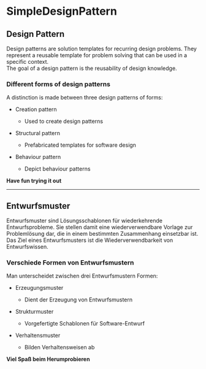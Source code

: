 # SimpleDesignPattern

## Design Pattern
Design patterns are solution templates for recurring design problems. They represent a reusable template for problem solving that can be used in a specific context.<br/>The goal of a design pattern is the reusability of design knowledge.

### Different forms of design patterns

A distinction is made between three design patterns of forms:
- Creation pattern
  - Used to create design patterns
  
- Structural pattern
  - Prefabricated templates for software design
  
- Behaviour pattern
  - Depict behaviour patterns


**Have fun trying it out**


-----------------------------------------------------------------------
## Entwurfsmuster
Entwurfsmuster sind Lösungsschablonen für wiederkehrende Entwurfsprobleme. Sie stellen damit eine wiederverwendbare Vorlage zur Problemlösung dar, die in einem bestimmten Zusammenhang einsetzbar ist.<br/>Das Ziel eines Entwurfsmusters ist die Wiederverwendbarkeit von Entwurfswissen.

### Verschiede Formen von Entwurfsmustern

Man unterscheidet zwischen drei Entwurfsmustern Formen:
- Erzeugungsmuster
  - Dient der Erzeugung von Entwurfsmustern
  
- Strukturmuster
  - Vorgefertigte Schablonen für Software-Entwurf
  
- Verhaltensmuster
  - Bilden Verhaltensweisen ab


**Viel Spaß beim Herumprobieren**
